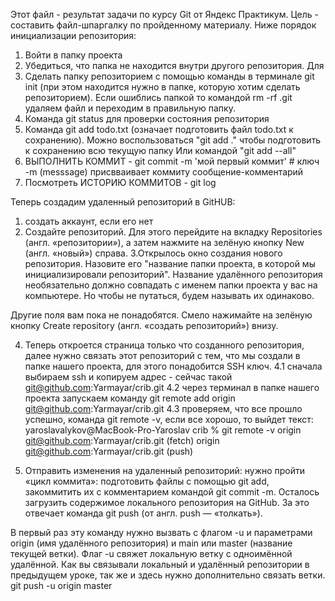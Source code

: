 Этот файл - результат задачи по курсу Git от Яндекс Практикум. Цель - составить файл-шпаргалку по пройденному материалу. Ниже порядок инициализации репозитория:

1. Войти в папку проекта
2. Убедиться, что папка не находится внутри другого репозитория. Для 
3. Сделать папку репозиторием с помощью команды в терминале git init (при этом находится нужно в папке, которую хотим сделать репозиторием). 
Если ошиблись папкой то командой rm -rf .git удаляем файл и переходим в правильную папку.
4. Команда git status для проверки состояния репозитория
5. Команда git add todo.txt (означает подготовить файл todo.txt к сохранению).
Можно воспользоваться "git add ." чтобы подготовить к сохранению всю текущую папку
Или командой "git add --all"
6. ВЫПОЛНИТЬ КОММИТ - git commit -m 'мой первый коммит' # ключ -m (messsage) присвваивает коммиту сообщение-комментарий
7. Посмотреть ИСТОРИЮ КОММИТОВ - git log


Теперь создадим удаленный репозиторий в GitHUB:
1. создать аккаунт, если его нет
2. Создайте репозиторий. Для этого перейдите на вкладку Repositories (англ. «репозитории»), а затем нажмите на зелёную кнопку New (англ. «новый») справа.
3.Открылось окно создания нового репозитория. Назовите его "название папки проекта, в которой мы инициализировали репозиторий". Название удалённого репозитория необязательно должно совпадать с именем папки проекта у вас на компьютере. Но чтобы не путаться, будем называть их одинаково.

Другие поля вам пока не понадобятся. Смело нажимайте на зелёную кнопку Create repository (англ. «создать репозиторий») внизу.

4. Теперь откроется страница только что созданного репозитория, далее нужно связать этот репозиторий с тем, что мы создали в папке нашего проекта, для этого понадобится SSH ключ.
4.1 сначала выбираем ssh и копируем адрес - сейчас такой git@github.com:Yarmayar/crib.git
4.2 через терминал в папке нашего проекта запускаем команду 
git remote add origin git@github.com:Yarmayar/crib.git
4.3 проверяем, что все прошло успешно, команда git remote -v, если все хорошо, то выйдет текст:
yaroslavalykov@MacBook-Pro-Yaroslav crib % git remote -v
origin	git@github.com:Yarmayar/crib.git (fetch)
origin	git@github.com:Yarmayar/crib.git (push)

5. Отправить изменения на удаленный репозиторий: нужно пройти «цикл коммита»: подготовить файлы с помощью git add, закоммитить их с комментарием командой git commit -m. Осталось загрузить содержимое локального репозитория на GitHub. За это отвечает команда git push (от англ. push — «толкать»).

В первый раз эту команду нужно вызвать с флагом -u и параметрами origin (имя удалённого репозитория) и main или master (название текущей ветки). Флаг -u свяжет локальную ветку с одноимённой удалённой. Как вы связывали локальный и удалённый репозитории в предыдущем уроке, так же и здесь нужно дополнительно связать ветки. git push -u origin master


